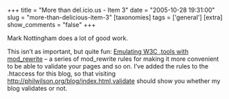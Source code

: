 +++
title = "More than del.icio.us - Item 3"
date = "2005-10-28 19:31:00"
slug = "more-than-delicious-item-3"
[taxonomies]
tags = ['general']
[extra]
show_comments = "false"
+++

Mark Nottingham does a lot of good work.

This isn’t as important, but quite fun: [Emulating W3C ,tools with mod\_rewrite](http://www.mnot.net/blog/2005/10/23/rewrite_tools) – a series of mod\_rewrite rules for making it more convenient to be able to validate your pages and so on. I’ve added the rules to the .htaccess for this blog, so that visiting <http://philwilson.org/blog/index.html,validate> should show you whether my blog validates or not.
